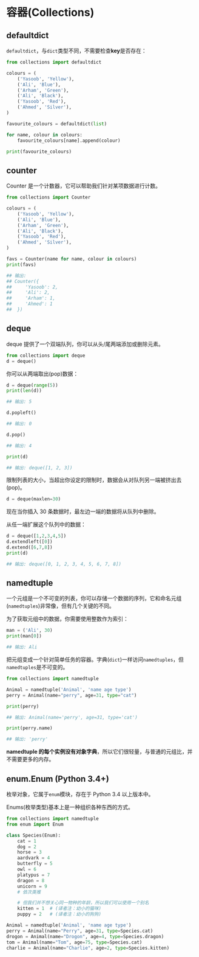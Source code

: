 # 容器(Collections)

## defaultdict

`defaultdict`，与`dict`类型不同，不需要检查**key**是否存在：

```python
from collections import defaultdict

colours = (
    ('Yasoob', 'Yellow'),
    ('Ali', 'Blue'),
    ('Arham', 'Green'),
    ('Ali', 'Black'),
    ('Yasoob', 'Red'),
    ('Ahmed', 'Silver'),
)

favourite_colours = defaultdict(list)

for name, colour in colours:
    favourite_colours[name].append(colour)

print(favourite_colours)
```

## counter

Counter 是一个计数器，它可以帮助我们针对某项数据进行计数。

```python
from collections import Counter

colours = (
    ('Yasoob', 'Yellow'),
    ('Ali', 'Blue'),
    ('Arham', 'Green'),
    ('Ali', 'Black'),
    ('Yasoob', 'Red'),
    ('Ahmed', 'Silver'),
)

favs = Counter(name for name, colour in colours)
print(favs)

## 输出:
## Counter({
##     'Yasoob': 2,
##     'Ali': 2,
##     'Arham': 1,
##     'Ahmed': 1
##  })
```

## deque

deque 提供了一个双端队列，你可以从头/尾两端添加或删除元素。

```python
from collections import deque
d = deque()
```

你可以从两端取出(pop)数据：

```python
d = deque(range(5))
print(len(d))

## 输出: 5

d.popleft()

## 输出: 0

d.pop()

## 输出: 4

print(d)

## 输出: deque([1, 2, 3])
```

限制列表的大小，当超出你设定的限制时，数据会从对队列另一端被挤出去(pop)。

```python
d = deque(maxlen=30)
```

现在当你插入 30 条数据时，最左边一端的数据将从队列中删除。

从任一端扩展这个队列中的数据：

```python
d = deque([1,2,3,4,5])
d.extendleft([0])
d.extend([6,7,8])
print(d)

## 输出: deque([0, 1, 2, 3, 4, 5, 6, 7, 8])
```

## namedtuple

一个元组是一个不可变的列表，你可以存储一个数据的序列，它和命名元组(`namedtuples`)非常像，但有几个关键的不同。

为了获取元组中的数据，你需要使用整数作为索引：

```python
man = ('Ali', 30)
print(man[0])

## 输出: Ali
```

把元组变成一个针对简单任务的容器。字典(`dict`)一样访问`namedtuples`，但`namedtuples`是不可变的。

```python
from collections import namedtuple

Animal = namedtuple('Animal', 'name age type')
perry = Animal(name="perry", age=31, type="cat")

print(perry)

## 输出: Animal(name='perry', age=31, type='cat')

print(perry.name)

## 输出: 'perry'
```

**namedtuple 的每个实例没有对象字典**，所以它们很轻量，与普通的元组比，并不需要更多的内存。

## enum.Enum (Python 3.4+)

枚举对象，它属于`enum`模块，存在于 Python 3.4 以上版本中。

Enums(枚举类型)基本上是一种组织各种东西的方式。

```python
from collections import namedtuple
from enum import Enum

class Species(Enum):
    cat = 1
    dog = 2
    horse = 3
    aardvark = 4
    butterfly = 5
    owl = 6
    platypus = 7
    dragon = 8
    unicorn = 9
    # 依次类推

    # 但我们并不想关心同一物种的年龄，所以我们可以使用一个别名
    kitten = 1  # (译者注：幼小的猫咪)
    puppy = 2   # (译者注：幼小的狗狗)

Animal = namedtuple('Animal', 'name age type')
perry = Animal(name="Perry", age=31, type=Species.cat)
drogon = Animal(name="Drogon", age=4, type=Species.dragon)
tom = Animal(name="Tom", age=75, type=Species.cat)
charlie = Animal(name="Charlie", age=2, type=Species.kitten)
```

